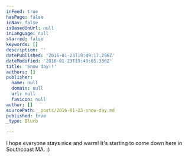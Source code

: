 ```yaml
---
inFeed: true
hasPage: false
inNav: false
isBasedOnUrl: null
inLanguage: null
starred: false
keywords: []
description: ''
datePublished: '2016-01-23T19:49:17.296Z'
dateModified: '2016-01-23T19:49:05.336Z'
title: 'Snow day!!'
authors: []
publisher:
  name: null
  domain: null
  url: null
  favicon: null
author: []
sourcePath: _posts/2016-01-23-snow-day.md
published: true
_type: Blurb

---
```

I hope everyone stays nice and warm!  It's starting to come down here in Southcoast MA.  :)